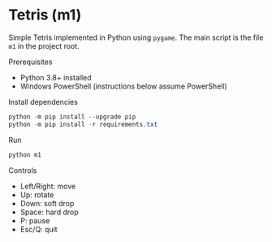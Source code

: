 # Tetris (m1)

Simple Tetris implemented in Python using `pygame`. The main script is the file `m1` in the project root.

Prerequisites
- Python 3.8+ installed
- Windows PowerShell (instructions below assume PowerShell)

Install dependencies
```powershell
python -m pip install --upgrade pip
python -m pip install -r requirements.txt
```

Run
```powershell
python m1
```

Controls
- Left/Right: move
- Up: rotate
- Down: soft drop
- Space: hard drop
- P: pause
- Esc/Q: quit

